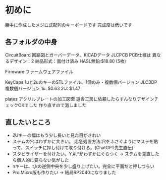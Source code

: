 # 初めに
勝手に作成したメジロ式配列のキーボードです
完成度は低いです

## 各フォルダの中身
CircuitBoard 
  回路図とガーバーデータ、KiCADデータ 
  JLCPCB
  PCB仕様は
    異なるデザイン：2
    納品形式：面付け済み
  HASL無鉛:$18.80 (5枚)

Firmware
  ファームウェアファイル

KeyCaps
  1uと2uのキーのSTLファイル、1個のみ・複数個バージョン
  JLC3DP
  複数個バージョン
    1u: $0.63
    2U: $1.47

plates
  アクリルプレートの加工図面
  遊舎工房に依頼したらすんなりデザインチェックOKでした
  作り直すので消しました

## 直したいところ
- 2Uキーの幅はもう少し長いと見た目がきれい
- ステムの穴はわずかに大きい。
    応急処置方法:穴をふさぐようにマステを貼って、スイッチに押し付けて取り付ける。(ChatGPT先生直伝)
- スタビライザーを付けたい。Y,#,*がわずかにぐらつく -> ステムを見直したら個人的に要らない気がした
- nキーは、t,kの逆側中央を少し盛り上げたい。完全に平面だと押しづらい
- Pro Micro版も作りたい -> 結局RP2040になりました
